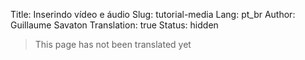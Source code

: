 Title: Inserindo vídeo e áudio
Slug: tutorial-media
Lang: pt_br
Author: Guillaume Savaton
Translation: true
Status: hidden

> This page has not been translated yet
